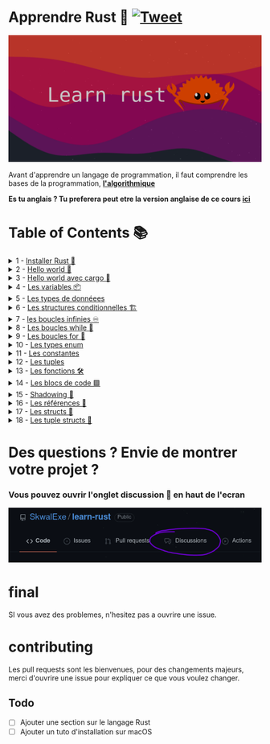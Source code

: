 # Apprendre Rust 🦀 [![Tweet](https://img.shields.io/twitter/url/http/shields.io.svg?style=social)](https://twitter.com/intent/tweet?url=https%3A%2F%2Fgithub.com%2FSkwalExe%2Flearn-rust&text=Je%20suis%20en%20train%20d%27apprendre%20Rust%20!&via=skwalexe)


![banner](images/banner.png)

Avant d'apprendre un langage de programmation, il faut comprendre les bases de la programmation, [**l'algorithmique**](https://www.youtube.com/watch?v=kk6YbA5I-Iw&list=PL2aehqZh72Lumvy4tSekr6Rzcgwn15MLI)

**Es tu anglais ? Tu preferera peut etre la version anglaise de ce cours [ici](https://github.com/SkwalExe/learn-rust)**

# Table of Contents 📚


<details>
    <summary>1 - <a href="https://github.com/SkwalExe/apprendre-rust/tree/main/cours/installer-rust" >Installer Rust 🦀</a></summary>

- [Linux 😎](https://github.com/SkwalExe/apprendre-rust/tree/main/cours/installer-rust#linux)
- [Windows 💩](https://github.com/SkwalExe/apprendre-rust/tree/main/cours/installer-rust#windows)

</details>

<details>
    <summary>2 - <a href="https://github.com/SkwalExe/apprendre-rust/tree/main/cours/hello-world" >Hello world 👋</a></summary>

- [Declarer une fonction ](https://github.com/SkwalExe/apprendre-rust/tree/main/cours/hello-world#declarer-une-fonction)
- [Afficher un message 💬](https://github.com/SkwalExe/apprendre-rust/tree/main/cours/hello-world#afficher-un-message)
- [Compiler et executer un programme 🏃‍](https://github.com/SkwalExe/apprendre-rust/tree/main/cours/hello-world#compiler-et-executer-un-programme)


</details>

<details>
    <summary>3 - <a href="https://github.com/SkwalExe/apprendre-rust/tree/main/cours/hello-world-cargo" >Hello world avec cargo 🚢</a></summary>

- [Qu'est-ce que cargo ❓](https://github.com/SkwalExe/apprendre-rust/tree/main/cours/hello-world-cargo#quest-ce-que-cargo)
- [Créer un projet 🆕](https://github.com/SkwalExe/apprendre-rust/tree/main/cours/hello-world-cargo#creer-un-projet)
- [Compiler et executer un programme 🏃](https://github.com/SkwalExe/apprendre-rust/tree/main/cours/hello-world-cargo#compiler-et-executer-un-programme)
    - [Juste compiler](https://github.com/SkwalExe/apprendre-rust/tree/main/cours/hello-world-cargo#juste-compiler)
    - [Compiler et executer 🏃](https://github.com/SkwalExe/apprendre-rust/tree/main/cours/hello-world-cargo#compiler-et-executer)

</details>

<details>
    <summary>4 - <a href="https://github.com/SkwalExe/apprendre-rust/tree/main/cours/les-variables" >Les variables 📦</a></summary>

- [Declarer une variable](https://github.com/SkwalExe/apprendre-rust/tree/main/cours/les-variables#declarer-une-variable)
- [Afficher une variable 💬](https://github.com/SkwalExe/apprendre-rust/tree/main/cours/les-variables#afficher-une-variable)
- [Modifier une variable](https://github.com/SkwalExe/apprendre-rust/tree/main/cours/les-variables#modifier-une-variable)
- [Les variables mutables](https://github.com/SkwalExe/apprendre-rust/tree/main/cours/les-variables#les-variables-mutables)

</details>

<details>
    <summary>5 - <a href="https://github.com/SkwalExe/apprendre-rust/tree/main/cours/les-types-de-donnees/" >Les types de donnéees</a></summary>

- [Que sont les types de données ❓](https://github.com/SkwalExe/apprendre-rust/tree/main/cours/les-types-de-donnees#que-sont-les-types-de-donnees)
- [Spécifier le type de donnée d'une variable](https://github.com/SkwalExe/apprendre-rust/tree/main/cours/les-types-de-donnees#specifier-le-type-de-donnee-dune-variable)

</details>

<details>
    <summary>6 - <a href="https://github.com/SkwalExe/apprendre-rust/tree/main/cours/les-structures-conditionnelles" >Les structures conditionnelles 🏗</a></summary>


- [Les operateurs de comparaison](https://github.com/SkwalExe/apprendre-rust/tree/main/cours/les-structures-conditionnelles#les-operateurs-de-comparaison)
- [if](https://github.com/SkwalExe/apprendre-rust/tree/main/cours/les-structures-conditionnelles#if)
- [else](https://github.com/SkwalExe/apprendre-rust/tree/main/cours/les-structures-conditionnelles#else)
- [else if](https://github.com/SkwalExe/apprendre-rust/tree/main/cours/les-structures-conditionnelles#else-if)

</details>

<details>
    <summary>7 - <a href="https://github.com/SkwalExe/apprendre-rust/tree/main/cours/les-boucles-infinies" >les boucles infinies ♾️</a></summary>

- [Qu'est-ce qu'une boucle infinie ❓](https://github.com/SkwalExe/apprendre-rust/tree/main/cours/les-boucles-infinies#quest-ce-quune-boucle-infinie)
- [Le mot clé loop ♾️](https://github.com/SkwalExe/apprendre-rust/tree/main/cours/les-boucles-infinies#le-mot-cle-loop️)
- [Le mot clé break 🛑](https://github.com/SkwalExe/apprendre-rust/tree/main/cours/les-boucles-infinies#le-mot-cle-break)
- [Le mot clé continue ➡️](https://github.com/SkwalExe/apprendre-rust/tree/main/cours/les-boucles-infinies#le-mot-cle-continue️)

</details>

<details>
    <summary>8 - <a href="https://github.com/SkwalExe/apprendre-rust/tree/main/cours/les-boucles-while" >Les boucles while 🔁</a></summary>

- [Qu'est-ce qu'une boucle while ❓](https://github.com/SkwalExe/apprendre-rust/tree/main/cours/les-boucles-while#quest-ce-quune-boucle-while)
- [Le mot clé while 🔁](https://github.com/SkwalExe/apprendre-rust/tree/main/cours/les-boucles-while#le-mot-cle-while)
- [Les mots clés break et continue 🔑](https://github.com/SkwalExe/apprendre-rust/tree/main/cours/les-boucles-while#les-mots-cles-break-et-continue)

</details>

<details>
    <summary>9 - <a href="https://github.com/SkwalExe/apprendre-rust/tree/main/cours/les-boucles-for" >Les boucles for 🔢</a></summary>

- [Qu'est ce qu'une boucle for ❓](https://github.com/SkwalExe/apprendre-rust/tree/main/cours/les-boucles-for#quest-ce-quune-boucle-for)
- [Le mot clé `for` 🔁](https://github.com/SkwalExe/apprendre-rust/tree/main/cours/les-boucles-for#le-mot-cle-for)
- [Iteration de vecteurs](https://github.com/SkwalExe/apprendre-rust/tree/main/cours/les-boucles-for#iteration-de-vecteurs)
    - [Qu'est ce qu'un vecteur ❓](https://github.com/SkwalExe/apprendre-rust/tree/main/cours/les-boucles-for#quest-ce-quun-vecteur)
    - [Déclarer un vecteur](https://github.com/SkwalExe/apprendre-rust/tree/main/cours/les-boucles-for#declarer-un-vecteur)
    - [Iterer sur un vecteur](https://github.com/SkwalExe/apprendre-rust/tree/main/cours/les-boucles-for#iterer-sur-un-vecteur)
    - [Iterer sur un vecteur avec l'indice 🔢](https://github.com/SkwalExe/apprendre-rust/tree/main/cours/les-boucles-for#iterer-sur-un-vecteur-avec-lindice)

</details>

<details>
    <summary>10 - <a href="https://github.com/SkwalExe/apprendre-rust/tree/main/cours/les-types-enum" >Les types enum</a></summary>

- [Qu'est ce qu'un enum ❓](https://github.com/SkwalExe/apprendre-rust/tree/main/cours/les-types-enum#quest-ce-quun-enum)
- [Déclarer un enum](https://github.com/SkwalExe/apprendre-rust/tree/main/cours/les-types-enum#declarer-un-enum)
- [Matcher un enum](https://github.com/SkwalExe/apprendre-rust/tree/main/cours/les-types-enum#matcher-un-enum)
    - [Qu'est ce qu'une expression match ❓](https://github.com/SkwalExe/apprendre-rust/tree/main/cours/les-types-enum#quest-ce-quune-expression-match)
    - [Usage](https://github.com/SkwalExe/apprendre-rust/tree/main/cours/les-types-enum#usage)
    - [Matcher un enum](https://github.com/SkwalExe/apprendre-rust/tree/main/cours/les-types-enum#matcher-un-enum)

</details>

<details>
    <summary>11 - <a href="https://github.com/SkwalExe/apprendre-rust/tree/main/cours/les-constantes" >Les constantes </a></summary>

- [Qu'est ce qu'une constante ❓](https://github.com/SkwalExe/apprendre-rust/tree/main/cours/les-constantes#quest-ce-quune-constant)
- [Déclarer une constante](https://github.com/SkwalExe/apprendre-rust/tree/main/cours/les-constantes#declarer-une-constante)
- [Utiliser une constante](https://github.com/SkwalExe/apprendre-rust/tree/main/cours/les-constantes#utiliser-une-constante)

</details>

<details>
    <summary>12 - <a href="https://github.com/SkwalExe/apprendre-rust/tree/main/cours/les-tuples" >Les tuples</a></summary>

- [Qu'est ce qu'un tuple ❓](https://github.com/SkwalExe/apprendre-rust/tree/main/cours/les-tuples#quest-ce-quun-tuple)
- [Déclarer un tuple](https://github.com/SkwalExe/apprendre-rust/tree/main/cours/les-tuples#declarer-un-tuple)
- [Acceder aux valeurs d'un tuple](https://github.com/SkwalExe/apprendre-rust/tree/main/cours/les-tuples#acceder-aux-valeurs-dun-tuple)
- [Extraire les valeurs d'un tuple](https://github.com/SkwalExe/apprendre-rust/tree/main/cours/les-tuples#extraire-les-valeurs-dun-tuple)

</details>

<details>
    <summary>13 - <a href="https://github.com/SkwalExe/apprendre-rust/tree/main/cours/les-fonctions" >Les fonctions 🛠️</a></summary>


- [Qu'est ce qu'une fonction ❓](https://github.com/SkwalExe/apprendre-rust/tree/main/cours/les-fonctions#quest-ce-quune-fonction)
- [Déclarer une fonction](https://github.com/SkwalExe/apprendre-rust/tree/main/cours/les-fonctions#declarer-une-fonction)
- [Retourner des valeurs](https://github.com/SkwalExe/apprendre-rust/tree/main/cours/les-fonctions#retourner-des-valeurs)

</details>

<details>
    <summary>14 - <a href="https://github.com/SkwalExe/apprendre-rust/tree/main/cours/les-blocs-de-code" >Les blocs de code 🟪️</a></summary>

- [Qu'est ce qu'un bloc de code ❓](https://github.com/SkwalExe/apprendre-rust/tree/main/cours/les-blocs-de-code#quest-ce-quun-bloc-de-code)
- [Usage](https://github.com/SkwalExe/apprendre-rust/tree/main/cours/les-blocs-de-code#usage)

</details>

<details>
    <summary>15 - <a href="https://github.com/SkwalExe/apprendre-rust/tree/main/cours/shadowing" >Shadowing 👥</a></summary>

- [Qu'est ce que c'est ❓](https://github.com/SkwalExe/apprendre-rust/tree/main/cours/shadowing#quest-ce-que-cest)
- [Comment ça marche 🤔](https://github.com/SkwalExe/apprendre-rust/tree/main/cours/shadowing#comment-ca-marche)

</details>

<details>
    <summary>16 - <a href="https://github.com/SkwalExe/apprendre-rust/tree/main/cours/les-references" >Les références 🔗</a></summary>

- [Qu'est ce qu'une reference ❔](https://github.com/SkwalExe/apprendre-rust/tree/main/cours/les-references#quest-ce-quune-reference)
- [Comment créer une reference ❔](https://github.com/SkwalExe/apprendre-rust/tree/main/cours/les-references#comment-creer-une-reference)
- [Comment utiliser une reference 🤹](https://github.com/SkwalExe/apprendre-rust/tree/main/cours/les-references#comment-utiliser-une-reference)
- [Modifier une reference ✏️](https://github.com/SkwalExe/apprendre-rust/tree/main/cours/les-references#modifier-une-reference)
    - [Premierement](https://github.com/SkwalExe/apprendre-rust/tree/main/cours/les-references#premierement)
    - [Deuxiemement](https://github.com/SkwalExe/apprendre-rust/tree/main/cours/les-references#deuxiemement)
- [Attention ⚠️](https://github.com/SkwalExe/apprendre-rust/tree/main/cours/les-references#attention)
    - [Premierement](https://github.com/SkwalExe/apprendre-rust/tree/main/cours/les-references#premierement)
    - [Deuxiemement](https://github.com/SkwalExe/apprendre-rust/tree/main/cours/les-references#deuxiemement)

</details>

<details>
    <summary>17 - <a href="https://github.com/SkwalExe/apprendre-rust/tree/main/cours/les-structs" >Les structs 🧱</a></summary>

- [Qu'est ce qu'un struct ❔](https://github.com/SkwalExe/apprendre-rust/tree/main/cours/les-structs#quest-ce-quun-struct)
- [Comment créer un struct ❔](https://github.com/SkwalExe/apprendre-rust/tree/main/cours/les-structs#comment-creer-un-struct)
- [Comment utiliser un struct 🤹](https://github.com/SkwalExe/apprendre-rust/tree/main/cours/les-structs#comment-utiliser-un-struct)
- [Modifier un struct ✏️](https://github.com/SkwalExe/apprendre-rust/tree/main/cours/les-structs#modifier-un-struct)

</details>

<details>
    <summary>18 - <a href="https://github.com/SkwalExe/apprendre-rust/tree/main/cours/les-tuple-structs" > Les tuple structs 🧱</a></summary>

- [Qu'est-ce qu'un tuple struct ❓](https://github.com/SkwalExe/apprendre-rust/tree/main/cours/les-tuple-structs#quest-ce-quun-tuple-struct)
- [Comment créer un tuple struct ❓](https://github.com/SkwalExe/apprendre-rust/tree/main/cours/les-tuple-structs#comment-creer-un-tuple-struct)
- [Comment utiliser un tuple struct 🤹](https://github.com/SkwalExe/apprendre-rust/tree/main/cours/les-tuple-structs#comment-utiliser-un-tuple-struct)
- [Comment modifier un tuple struct ✏️](https://github.com/SkwalExe/apprendre-rust/tree/main/cours/les-tuple-structs#comment-modifier-un-tuple-struct)

</details>


# Des questions ? Envie de montrer votre projet ? 
### **Vous pouvez ouvrir l'onglet discussion 💬 en haut de l'ecran**
![discussion](images/discussions.png)
# final
SI vous avez des problemes, n'hesitez pas a ouvrire une issue.
# contributing
Les pull requests sont les bienvenues, pour des changements majeurs, merci d'ouvrire une issue pour expliquer ce que vous voulez changer. 
## Todo
- [ ] Ajouter une section sur le langage Rust   
- [ ] Ajouter un tuto d'installation sur macOS